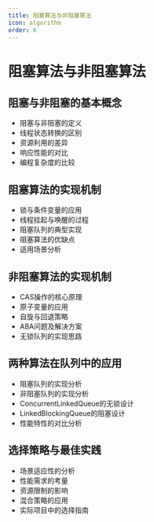 ```yaml
---
title: 阻塞算法与非阻塞算法
icon: algorithm
order: 6
---
```


# 阻塞算法与非阻塞算法

## 阻塞与非阻塞的基本概念

- 阻塞与非阻塞的定义
- 线程状态转换的区别
- 资源利用的差异
- 响应性能的对比
- 编程复杂度的比较

## 阻塞算法的实现机制

- 锁与条件变量的应用
- 线程挂起与唤醒的过程
- 阻塞队列的典型实现
- 阻塞算法的优缺点
- 适用场景分析

## 非阻塞算法的实现机制

- CAS操作的核心原理
- 原子变量的应用
- 自旋与回退策略
- ABA问题及解决方案
- 无锁队列的实现思路

## 两种算法在队列中的应用

- 阻塞队列的实现分析
- 非阻塞队列的实现分析
- ConcurrentLinkedQueue的无锁设计
- LinkedBlockingQueue的阻塞设计
- 性能特性的对比分析

## 选择策略与最佳实践

- 场景适应性的分析
- 性能需求的考量
- 资源限制的影响
- 混合策略的应用
- 实际项目中的选择指南
